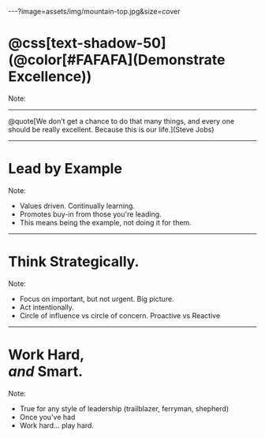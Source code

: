 ---?image=assets/img/mountain-top.jpg&size=cover

# @css[text-shadow-50](@color[#FAFAFA](Demonstrate Excellence))

Note:


---

@quote[We don’t get a chance to do that many things, and every one should be really excellent. Because this is our life.](Steve Jobs)

---

# Lead by Example
Note:
- Values driven.  Continually learning.
- Promotes buy-in from those you're leading.
- This means being the example, not doing it for them.

---

# Think Strategically.
Note:
- Focus on important, but not urgent. Big picture.
- Act intentionally.
- Circle of influence vs circle of concern. Proactive vs Reactive

---

# Work Hard,</br>_and_ Smart.
Note:
- True for any style of leadership (trailblazer, ferryman, shepherd)
- Once you've had
- Work hard... play hard.